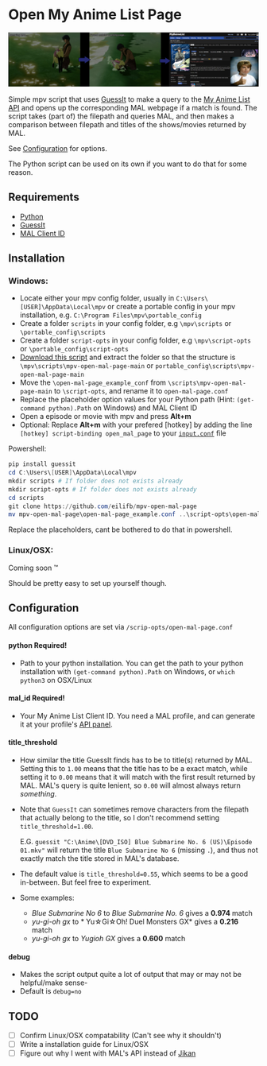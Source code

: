 # Open My Anime List Page
![image](banner.jpg)

Simple mpv script that uses [GuessIt](https://pypi.org/project/guessit/) to
make a query to the [My Anime List API](https://myanimelist.net/apiconfig/references/api/v2)
and opens up the corresponding MAL webpage if a match is found.
The script takes (part of) the filepath and queries MAL, and then makes a comparison
between filepath and titles of the shows/movies returned by MAL.

See [Configuration](#conf) for options.

The Python script can be used on its own if you want to do that for some reason.

## Requirements
- [Python](https://www.python.org/downloads/)
- [GuessIt](https://pypi.org/project/guessit/)
- [MAL Client ID](https://help.myanimelist.net/hc/en-us/articles/900003108823-API)

## Installation
### Windows:
- Locate either your mpv config folder, usually in `C:\Users\[USER]\AppData\Local\mpv`
or create a portable config in your mpv installation, e.g. `C:\Program Files\mpv\portable_config`
- Create a folder `scripts` in your config folder, e.g `\mpv\scripts` or `\portable_config\scripts`
- Create a folder `script-opts` in your config folder, e.g `\mpv\script-opts` or `\portable_config\script-opts`
- [Download this script](https://github.com/eilifb/mpv-open-mal-page/archive/refs/heads/main.zip) and extract the folder so that the structure is
`\mpv\scripts\mpv-open-mal-page-main` or `portable_config\scripts\mpv-open-mal-page-main`
- Move the `\open-mal-page_example_conf` from `\scripts\mpv-open-mal-page-main` to `\script-opts`, and rename it to `open-mal-page.conf`
- Replace the placeholder option values for your Python path (Hint: `(get-command python).Path` on Windows) and MAL Client ID
- Open a episode or movie with mpv and press __Alt+m__
- Optional: Replace __Alt+m__ with your prefered \[hotkey\] by adding the line `[hotkey] script-binding open_mal_page` to your [`input.conf`](https://mpv.io/manual/master/#input-conf) file

Powershell:
```powershell
pip install guessit
cd C:\Users\[USER]\AppData\Local\mpv
mkdir scripts # If folder does not exists already
mkdir script-opts # If folder does not exists already
cd scripts
git clone https://github.com/eilifb/mpv-open-mal-page
mv mpv-open-mal-page\open-mal-page_example.conf ..\script-opts\open-mal-page.conf
```
Replace the placeholders, cant be bothered to do that in powershell.
### Linux/OSX:
Coming soon ™

Should be pretty easy to set up yourself though.

<a name="#conf" />

## Configuration

All configuration options are set via `/scrip-opts/open-mal-page.conf`
#### python **Required!**
- Path to your python installation. You can get the path to your python installation with `(get-command python).Path` on Windows, or `which python3` on OSX/Linux

#### mal_id **Required!**
- Your My Anime List Client ID. You need a MAL profile, and can generate it at your profile's [API panel](https://myanimelist.net/apiconfig).

#### title_threshold
- How similar the title GuessIt finds has to be to title(s) returned by MAL.
Setting this to `1.00` means that the title has to be a exact match, while setting it to `0.00` means that it will match
with the first result returned by MAL. MAL's query is quite lenient, so `0.00` will almost always return *something*.
- Note that `GuessIt` can sometimes remove characters from the filepath that actually belong to the title, so I don't recommend setting `title_threshold=1.00`.

    E.G. `guessit "C:\Anime\[DVD_ISO] Blue Submarine No. 6 (US)\Episode 01.mkv"` will return the title `Blue Submarine No 6` (missing `.`), and thus not exactly match the title stored in MAL's database.
- The default value is `title_threshold=0.55`, which seems to be a good in-between. But feel free to experiment.
- Some examples:
    - *Blue Submarine No 6* to *Blue Submarine No. 6* gives a **0.974** match
    - *yu-gi-oh gx* to * Yu☆Gi☆Oh! Duel Monsters GX* gives a **0.216** match
    - *yu-gi-oh gx* to *Yugioh GX* gives a **0.600** match

#### debug
- Makes the script output quite a lot of output that may or may not be helpful/make sense-
- Default is `debug=no`

## TODO
- [ ] Confirm Linux/OSX compatability (Can't see why it shouldn't)
- [ ] Write a installation guide for Linux/OSX
- [ ] Figure out why I went with MAL's API instead of [Jikan](https://jikan.moe/)